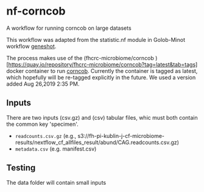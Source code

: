 # nf-corncob
A workflow for running corncob on large datasets


This workflow was adapted from the statistic.nf module in Golob-Minot workflow [geneshot](https://github.com/Golob-Minot/geneshot/blob/master/modules/statistics.nf).

The process makes use of the (fhcrc-microbiome/corncob )[https://quay.io/repository/fhcrc-microbiome/corncob?tag=latest&tab=tags] docker container to run  [corncob](https://github.com/bryandmartin/corncob). Currently the container is tagged as latest, which hopefully will be re-tagged explicitly in the future. We used a version added Aug 26,2019 2:35 PM.

## Inputs

There are two inputs (csv.gz) and (csv) tabular files, whic must both contain the common key 'specimen'.

* `readcounts.csv.gz` (e.g., s3://fh-pi-kublin-j-cf-microbiome-results/nextflow_cf_allfiles_result/abund/CAG.readcounts.csv.gz)
* `metadata.csv` (e.g. manifest.csv)

## Testing

The data folder will contain small inputs 
